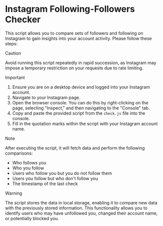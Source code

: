 # Instagram Following-Followers Checker
This script allows you to compare sets of followers and following on Instagram to gain insights into your account activity. Please follow these steps:

>[!CAUTION]
>Avoid running this script repeatedly in rapid succession, as Instagram may impose a temporary restriction on your requests due to rate limiting.

>[!IMPORTANT]
>1. Ensure you are on a desktop device and logged into your Instagram account.
>2. Navigate to your Instagram page.
>3. Open the browser console. You can do this by right-clicking on the page, selecting "Inspect," and then navigating to the "Console" tab.
>4. Copy and paste the provided script from the `check.js` file into the console.
>5. Fill in the quotation marks within the script with your Instagram account name.

>[!NOTE]
>After executing the script, it will fetch data and perform the following comparisons:
>- Who follows you
>- Who you follow
>- Users who follow you but you do not follow them
>- Users you follow but who don't follow you
>- The timestamp of the last check

>[!WARNING]
>The script stores the data in local storage, enabling it to compare new data with the previously stored information. This functionality allows you to identify users who may have unfollowed you, changed their account name, or potentially blocked you.

